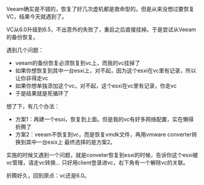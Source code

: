 Veeam确实是不错的，恢复了好几次虚机都是救命型的。但是从来没想过要恢复VC，结果今天就遇到了。

VC从6.0升级到6.5，不出意外的失败了，重启之后直接挂掉。于是尝试从Veeam的备份恢复。

遇到几个问题：
- veeam的备份恢复必须恢复到vc上，而我的vc挂掉了
- 如果你想恢复到其中一台esxi上，对不起，因为这个esxi在vc里有记录，所以让你非得走vc
- 如果你想单独添加这个vc，对不起，这个esxi在vc里有记录，你走vc
- 于是结果就是死循环了

想了下，有几个办法：
- 方案1：再建一个esxi，恢复到上面。但是我的vc有好多网络配置，实在懒得折腾了
- 方案2：veeam不恢复到vc，而是恢复vmdk文件，再用vmware converter转换到其中一台esix上
最终选择的是方案2。

实施的时候又遇到一个问题，就是conveter恢复到esxi的时候，告诉你这个esxi被vc管理，请走vc转换...
只好用client登录进vc，右下角有一个解除vc的关联。

折腾好久，回到原点：vc还是6.0。